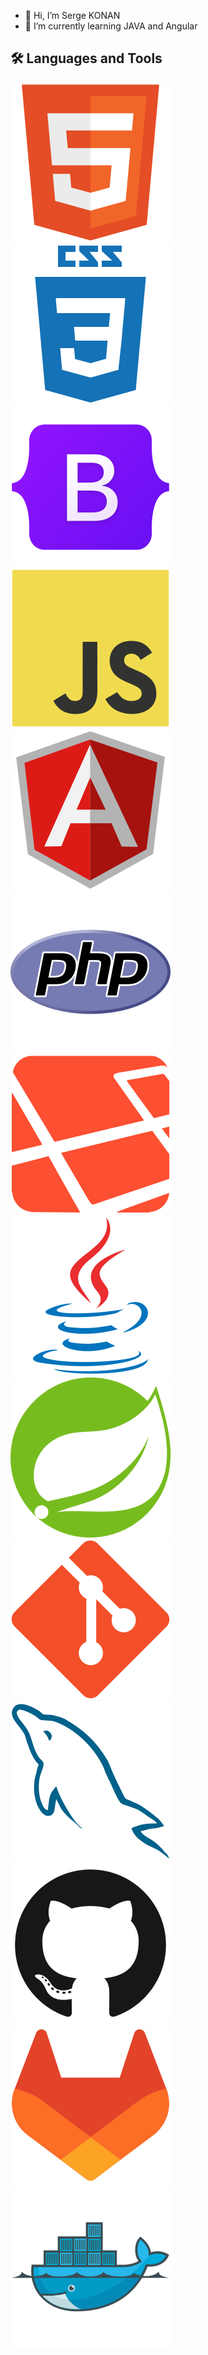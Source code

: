 - 👋 Hi, I’m Serge KONAN
- 🌱 I’m currently learning JAVA and Angular 

## :hammer_and_wrench: Languages and Tools
![alt text](https://github.com/devicons/devicon/blob/master/icons/html5/html5-original.svg "HTML 5")
![alt text](https://github.com/devicons/devicon/blob/master/icons/css3/css3-plain-wordmark.svg "CSS 3")
![alt text](https://github.com/devicons/devicon/blob/master/icons/bootstrap/bootstrap-original.svg "Bootstrap")
![alt text](https://github.com/devicons/devicon/blob/master/icons/javascript/javascript-original.svg "JavaScript")
![alt text](https://github.com/devicons/devicon/blob/master/icons/angularjs/angularjs-original.svg "Angular")
![alt text](https://github.com/devicons/devicon/blob/master/icons/php/php-original.svg "PHP")
![alt text](https://github.com/devicons/devicon/blob/master/icons/laravel/laravel-plain.svg "Laravel")
![alt text](https://github.com/devicons/devicon/blob/master/icons/java/java-original.svg "Java")
![alt text](https://github.com/devicons/devicon/blob/master/icons/spring/spring-original.svg "Spring Boot")
![alt text](https://github.com/devicons/devicon/blob/master/icons/git/git-original.svg "Git")
![alt text](https://github.com/devicons/devicon/blob/master/icons/mysql/mysql-original.svg "MySql")
![alt text](https://github.com/devicons/devicon/blob/master/icons/github/github-original.svg "Github")
![alt text](https://github.com/devicons/devicon/blob/master/icons/gitlab/gitlab-original.svg "Gitlab")
![alt text](https://github.com/devicons/devicon/blob/master/icons/docker/docker-original.svg "Docker")

<!---- 👀 I’m interested in ...

- 💞️ I’m looking to collaborate on ...
- 📫 How to reach me ...

<!---
sergeemmanuelk/sergeemmanuelk is a ✨ special ✨ repository because its `README.md` (this file) appears on your GitHub profile.
You can click the Preview link to take a look at your changes.
--->
